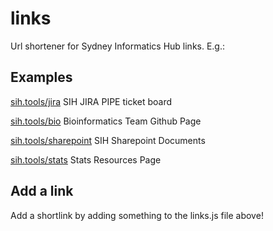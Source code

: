 # links
Url shortener for Sydney Informatics Hub links. E.g.:

## Examples

[sih.tools/jira](sih.tools/jira) SIH JIRA PIPE ticket board

[sih.tools/bio](sih.tools/bio) Bioinformatics Team Github Page

[sih.tools/sharepoint](sih.tools/sharepoint) SIH Sharepoint Documents

[sih.tools/stats](sih.tools/stats) Stats Resources Page

## Add a link

Add a shortlink by adding something to the links.js file above!
